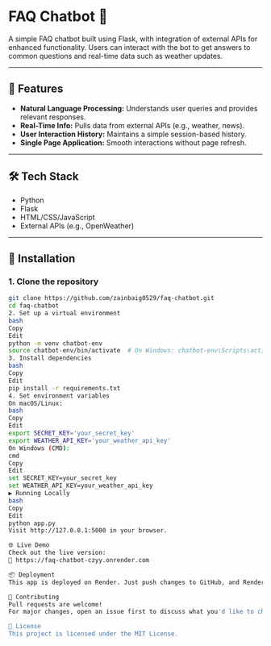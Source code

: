# FAQ Chatbot 🤖

A simple FAQ chatbot built using Flask, with integration of external APIs for enhanced functionality. Users can interact with the bot to get answers to common questions and real-time data such as weather updates.

---

## 🚀 Features

- **Natural Language Processing:** Understands user queries and provides relevant responses.
- **Real-Time Info:** Pulls data from external APIs (e.g., weather, news).
- **User Interaction History:** Maintains a simple session-based history.
- **Single Page Application:** Smooth interactions without page refresh.

---

## 🛠 Tech Stack

- Python
- Flask
- HTML/CSS/JavaScript
- External APIs (e.g., OpenWeather)

---

## 🔧 Installation

### 1. Clone the repository

```bash
git clone https://github.com/zainbaig0529/faq-chatbot.git
cd faq-chatbot
2. Set up a virtual environment
bash
Copy
Edit
python -m venv chatbot-env
source chatbot-env/bin/activate  # On Windows: chatbot-env\Scripts\activate
3. Install dependencies
bash
Copy
Edit
pip install -r requirements.txt
4. Set environment variables
On macOS/Linux:
bash
Copy
Edit
export SECRET_KEY='your_secret_key'
export WEATHER_API_KEY='your_weather_api_key'
On Windows (CMD):
cmd
Copy
Edit
set SECRET_KEY=your_secret_key
set WEATHER_API_KEY=your_weather_api_key
▶️ Running Locally
bash
Copy
Edit
python app.py
Visit http://127.0.0.1:5000 in your browser.

🌐 Live Demo
Check out the live version:
🔗 https://faq-chatbot-czyy.onrender.com

📦 Deployment
This app is deployed on Render. Just push changes to GitHub, and Render will auto-deploy your updates.

🤝 Contributing
Pull requests are welcome!
For major changes, open an issue first to discuss what you'd like to change.

📄 License
This project is licensed under the MIT License.